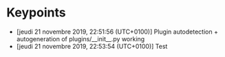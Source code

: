 # Keypoints

 - [jeudi 21 novembre 2019, 22:51:56 (UTC+0100)] Plugin autodetection + autogeneration of plugins/\_\_init\_\_.py working
 - [jeudi 21 novembre 2019, 22:53:54 (UTC+0100)] Test
